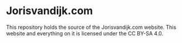 # Jorisvandijk.com
This repository holds the source of the Jorisvandijk.com website. This website and everything on it is licensed under the CC BY-SA 4.0.
